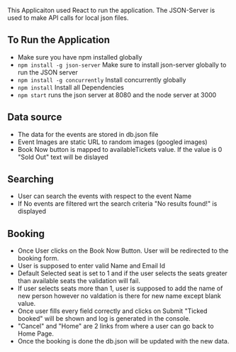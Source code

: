 This Applicaiton used React to run the application.
The JSON-Server is used to make API calls for local json files.

## To Run the Application
* Make sure you have npm installed globally
* `npm install -g json-server` Make sure to install json-server globally to run the JSON server
* `npm install -g concurrently` Install concurrently globally 
* `npm install` Install all Dependencies
* `npm start` runs the json server at 8080 and the node server at 3000

## Data source
* The data for the events are stored in db.json file 
* Event Images are static URL to random images (googled images)
* Book Now button is mapped to availableTickets value. If the value is 0 "Sold Out" text will be dislayed

## Searching
* User can search the events with respect to the event Name 
* If No events are filtered wrt the search criteria "No results found!" is displayed

## Booking
* Once User clicks on the Book Now Button. User will be redirected to the booking form.
* User is supposed to enter valid Name and Email Id 
* Default Selected seat is set to 1 and if the user selects the seats greater than available seats the validation will fail.
* If user selects seats more than 1, user is supposed to add the name of new person however no valdation is there for new name except blank value.
* Once user fills every field correctly and clicks on Submit "Ticked booked" will be shown and log is generated in the console.
* "Cancel" and "Home" are 2 links from where a user can go back to Home Page.
* Once the booking is done the db.json will be updated with the new data.

